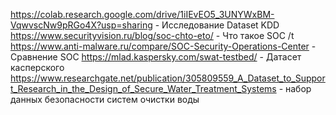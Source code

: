 https://colab.research.google.com/drive/1iIEvEO5_3UNYWxBM-VqwvscNw9pRGo4X?usp=sharing - Исследование Dataset KDD
https://www.securityvision.ru/blog/soc-chto-eto/ - Что такое SOC /t
https://www.anti-malware.ru/compare/SOC-Security-Operations-Center - Сравнение SOC
https://mlad.kaspersky.com/swat-testbed/ - Датасет касперского
https://www.researchgate.net/publication/305809559_A_Dataset_to_Support_Research_in_the_Design_of_Secure_Water_Treatment_Systems - набор данных безопасности систем очистки воды




